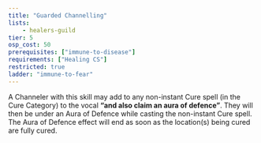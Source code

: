 ```yaml
---
title: "Guarded Channelling"
lists:
    - healers-guild
tier: 5
osp_cost: 50
prerequisites: ["immune-to-disease"]
requirements: ["Healing CS"]
restricted: true
ladder: "immune-to-fear"
---
```

A Channeler with this skill may add to any non-instant Cure spell (in the Cure Category) to the vocal **“and also claim an aura of defence”**. They will then be under an Aura of Defence while casting the non-instant Cure spell. The Aura of Defence effect will end as soon as the location(s) being cured are fully cured.